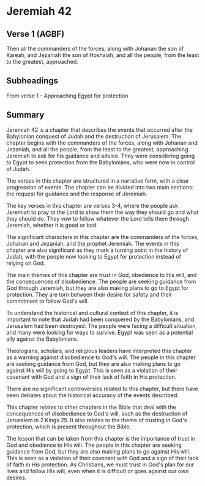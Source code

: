 # Jeremiah 42

## Verse 1 (AGBF)

Then all the commanders of the forces, along with Johanan the son of Kareah, and Jezaniah the son of Hoshaiah, and all the people, from the least to the greatest, approached.

## Subheadings

From verse 1 - Approaching Egypt for protection

## Summary

Jeremiah 42 is a chapter that describes the events that occurred after the Babylonian conquest of Judah and the destruction of Jerusalem. The chapter begins with the commanders of the forces, along with Johanan and Jezaniah, and all the people, from the least to the greatest, approaching Jeremiah to ask for his guidance and advice. They were considering going to Egypt to seek protection from the Babylonians, who were now in control of Judah.

The verses in this chapter are structured in a narrative form, with a clear progression of events. The chapter can be divided into two main sections: the request for guidance and the response of Jeremiah.

The key verses in this chapter are verses 3-4, where the people ask Jeremiah to pray to the Lord to show them the way they should go and what they should do. They vow to follow whatever the Lord tells them through Jeremiah, whether it is good or bad.

The significant characters in this chapter are the commanders of the forces, Johanan and Jezaniah, and the prophet Jeremiah. The events in this chapter are also significant as they mark a turning point in the history of Judah, with the people now looking to Egypt for protection instead of relying on God.

The main themes of this chapter are trust in God, obedience to His will, and the consequences of disobedience. The people are seeking guidance from God through Jeremiah, but they are also making plans to go to Egypt for protection. They are torn between their desire for safety and their commitment to follow God's will.

To understand the historical and cultural context of this chapter, it is important to note that Judah had been conquered by the Babylonians, and Jerusalem had been destroyed. The people were facing a difficult situation, and many were looking for ways to survive. Egypt was seen as a potential ally against the Babylonians.

Theologians, scholars, and religious leaders have interpreted this chapter as a warning against disobedience to God's will. The people in this chapter are seeking guidance from God, but they are also making plans to go against His will by going to Egypt. This is seen as a violation of their covenant with God and a sign of their lack of faith in His protection.

There are no significant controversies related to this chapter, but there have been debates about the historical accuracy of the events described.

This chapter relates to other chapters in the Bible that deal with the consequences of disobedience to God's will, such as the destruction of Jerusalem in 2 Kings 25. It also relates to the theme of trusting in God's protection, which is present throughout the Bible.

The lesson that can be taken from this chapter is the importance of trust in God and obedience to His will. The people in this chapter are seeking guidance from God, but they are also making plans to go against His will. This is seen as a violation of their covenant with God and a sign of their lack of faith in His protection. As Christians, we must trust in God's plan for our lives and follow His will, even when it is difficult or goes against our own desires.